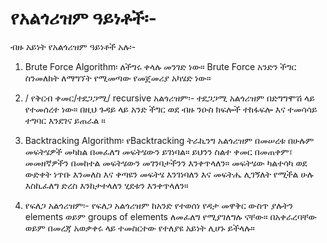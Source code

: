# የአልጎሪዝም ዓይነቶች፡-
ብዙ አይነት የአልጎሪዝም ዓይነቶች አሉ፡-

1. Brute Force Algorithm፡ ለችግሩ ቀላሉ መንገድ ነው። Brute Force አንድን ችግር ስንመለከት ለማግኘት የሚመጣው የመጀመሪያ አካሄድ ነው። 

2. / የቅርብ ቀመር/ተደጋጋሚ/ recursive አልጎሪዝም፡- ተደጋጋሚ አልጎሪዝም በድግግሞሽ ላይ የተመሰረተ ነው። በዚህ ጉዳይ ላይ አንድ ችግር ወደ ብዙ ንዑስ ክፍሎች ተከፋፍሎ እና ተመሳሳይ ተግባር እንደገና ይጠራል ።

3. Backtracking Algorithm፡ የBacktracking ትራኪንግ አልጎሪዝም በመሠረቱ በሁሉም መፍትሄዎች መካከል በመፈለግ መፍትሄውን ይገነባል። ይህንን ስልተ ቀመር በመጠቀም፣ መመዘኛዎችን በመከተል መፍትሄውን መገንባታችንን እንቀጥላለን። መፍትሄው ካልተሳካ ወደ ውድቀት ነጥቡ እንመለስ እና ቀጣዩን መፍትሄ እንገነባለን እና መፍትሔ ሊገኝለት የሚችል ሁሉ እስኪፈለግ ድረስ እንከታተላለን ሂደቱን እንቀጥላለን።

4. የፍለጋ አልጎሪዝም፡- የፍለጋ አልጎሪዝም ከአንድ የተወሰነ የዳታ መዋቅር ውስጥ ያሉትን elements ወይም groups of elements ለመፈለግ የሚያገለግሉ ናቸው። በአቀራረባቸው ወይም በመረጃ አወቃቀሩ ላይ ተመስርተው የተለያዩ አይነት ሊሆኑ ይችላሉ። 


